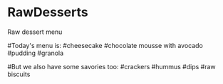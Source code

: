 # RawDesserts
Raw dessert menu



#Today's menu is:
#cheesecake
#chocolate mousse with avocado
#pudding
#granola

#But we also have some savories too:
#crackers 
#hummus
#dips
#raw biscuits
